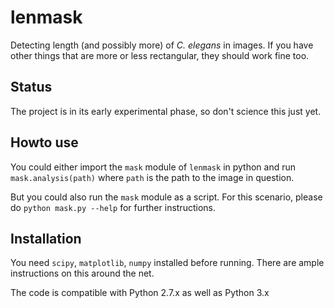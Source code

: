 # lenmask

Detecting length (and possibly more) of _C. elegans_ in images.
If you have other things that are more or less rectangular,
they should work fine too.

## Status

The project is in its early experimental phase,
so don't science this just yet.

## Howto use

You could either import the `mask` module of `lenmask` in python and
run `mask.analysis(path)` where `path` is the path to the image in
question.

But you could also run the `mask` module as a script. For this scenario,
please do `python mask.py --help` for further instructions.

## Installation

You need `scipy`, `matplotlib`, `numpy` installed before running. There are ample instructions on this around the net.

The code is compatible with Python 2.7.x as well as Python 3.x
